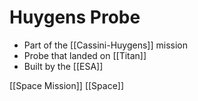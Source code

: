 # Huygens Probe

- Part of the [[Cassini-Huygens]] mission
- Probe that landed on [[Titan]]
- Built by the [[ESA]]

[[Space Mission]] [[Space]]

